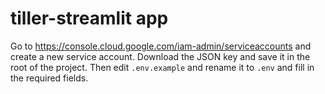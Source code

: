 # tiller-streamlit app

Go to https://console.cloud.google.com/iam-admin/serviceaccounts and create a new service account. Download the JSON key and save it in the root of the project.
Then edit `.env.example` and rename it to `.env` and fill in the required fields.
